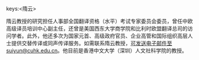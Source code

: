 keys:<隋云>


隋云教授的研究担任人事部全国翻译资格（水平）考试专家委员会委员，曾任中欧高级译员培训中心副主任，还曾是美国西东大学商学院和比利时欧盟翻译总司的访问学者。此外，他还多次为国家元首、高级政府官员、企业高管和国际组织高层人士提供交替传译或同声传译服务。如需联系隋云教授，可发送电子邮件至suiyun@cuhk.edu.cn。他目前是香港中文大学（深圳）人文社科学院的教授。